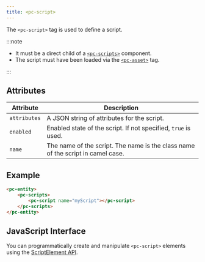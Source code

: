 ```yaml
---
title: <pc-script>
---
```


The `<pc-script>` tag is used to define a script.

:::note

* It must be a direct child of a [`<pc-scripts>`](pc-scripts.md) component.
* The script must have been loaded via the [`<pc-asset>`](pc-asset.md) tag.

:::

## Attributes

| Attribute | Description |
| --- | --- |
| `attributes` | A JSON string of attributes for the script. |
| `enabled` | Enabled state of the script. If not specified, `true` is used. |
| `name` | The name of the script. The name is the class name of the script in camel case. |

## Example

```html
<pc-entity>
    <pc-scripts>
        <pc-script name="myScript"></pc-script>
    </pc-scripts>
</pc-entity>
```

## JavaScript Interface

You can programmatically create and manipulate `<pc-script>` elements using the [ScriptElement API](https://api.playcanvas.com/classes/EngineWebComponents.ScriptElement.html).
